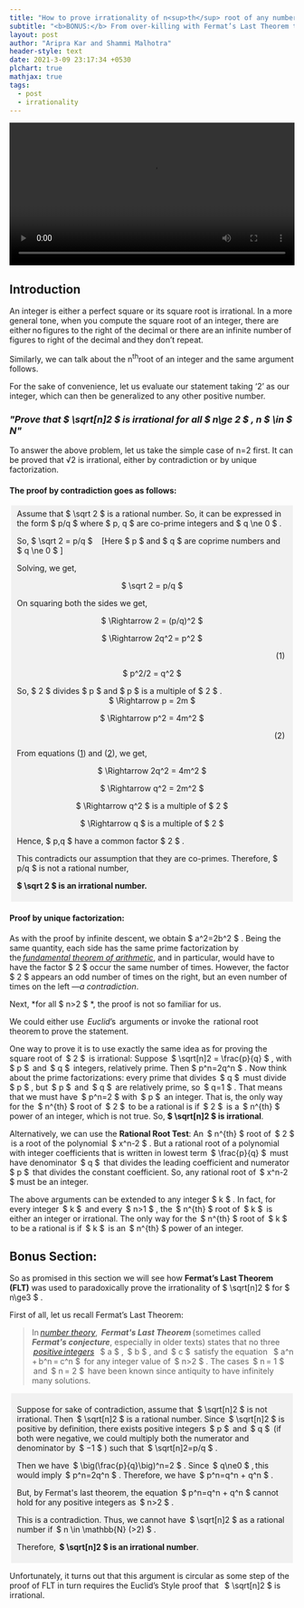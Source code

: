 ```yaml
---
title: "How to prove irrationality of n<sup>th</sup> root of any number"
subtitle: "<b>BONUS:</b> From over-killing with Fermat’s Last Theorem to ending up in bogus proof"
layout: post
author: "Aripra Kar and Shammi Malhotra"
header-style: text
date: 2021-3-09 23:17:34 +0530
plchart: true
mathjax: true
tags:
  - post
  - irrationality
---
```



<video width="100%" controls>
<source src="{{ site.baseurl }}/media/irrationality1.mp4" type="video/mp4">
</video>

## Introduction

An integer is either a perfect square or its square root is irrational. In a more general tone, when you compute the square root of an integer, there are either no figures to the right of the decimal or there are an infinite number of figures to right of the decimal and they don’t repeat. 

Similarly, we can talk about the n<sup>th</sup>root of an integer and the same argument follows.  

For the sake of convenience, let us evaluate our statement taking ‘2’ as our integer, which can then be generalized to any other positive number.  

### *&quot;Prove that  $ \sqrt[n]2 $  is irrational for all  $ n\ge 2 $ , n  $ \in $  N&quot;* 

To answer the above problem, let us take the simple case of n=2 first. It can be proved that √2 is irrational, either by contradiction or by unique factorization. 

#### The proof by contradiction goes as follows:

<div style="background-color:#f1f1f1;margin: 0 3px;padding:6px 10px;">
Assume that  $ \sqrt 2 $  is a rational number. So, it can be expressed in the form  $ p/q $  where  $ p, q $  are co-prime integers and  $ q \ne 0 $ . <br />

So,  $ \sqrt 2 = p/q $   &nbsp; &nbsp;[Here  $ p $  and  $ q $  are coprime numbers and  $ q \ne 0 $ ] <br />

Solving, we get, <br />

<center>
 $ \sqrt 2 = p/q $ <br />
</center>

On squaring both the sides we get, <br />

<center>
 $ \Rightarrow 2 = (p/q)^2 $ <br />

 $ \Rightarrow 2q^2 = p^2 $  <div style="float:right;margin-right:4px;">&nbsp; (<a name="1.1">1</a>) </div><br />

 $ p^2/2 = q^2 $  <br />
</center>
So,  $ 2 $  divides  $ p $  and  $ p $  is a multiple of  $ 2 $ . <br />

<center>
 $ \Rightarrow p = 2m  $  <br />

 $ \Rightarrow p^2 = 4m^2 $  <div style="float:right;margin-right:4px;">&nbsp; (<a name="1.2">2</a>) </div><br />
</center>

From equations (<a href="#1.1">1</a>) and (<a href="#1.2">2</a>), we get, <br />
<center>
 $ \Rightarrow 2q^2 = 4m^2 $  <br />

 $ \Rightarrow q^2 = 2m^2 $  <br />

 $ \Rightarrow q^2 $  is a multiple of  $ 2 $  <br />

 $ \Rightarrow q $  is a multiple of  $ 2 $  <br />
</center>
Hence,  $ p,q $  have a common factor  $ 2 $ .  <br />


This contradicts our assumption that they are co-primes. Therefore,  $ p/q $  is not a rational number, <br />

<b> $ \sqrt 2 $  is an irrational number.</b>

</div>

#### Proof by unique factorization:
As with the proof by infinite descent, we obtain  $ a^2=2b^2 $ . Being the same quantity, each side has the same prime factorization by the [_fundamental theorem of arithmetic_](https://en.wikipedia.org/wiki/Fundamental_theorem_of_arithmetic), and in particular, would have to have the factor  $ 2 $  occur the same number of times. However, the factor  $ 2 $  appears an odd number of times on the right, but an even number of times on the left *—a contradiction*. 

Next, *for all  $ n>2 $ *, the proof is not so familiar for us.  

We could either use  *Euclid*’s  arguments or invoke the  rational root theorem to prove the statement. 

One way to prove it is to use exactly the same idea as for proving the square root of  $ 2 $  is irrational: Suppose  $ \sqrt[n]2 = \frac{p}{q} $ , with  $ p $  and  $ q $  integers, relatively prime. Then  $ p^n=2q^n $ . Now think about the prime factorizations: every prime that divides  $ q $  must divide  $ p $ , but  $ p $  and  $ q $  are relatively prime, so  $ q=1 $ . That means that we must have  $ p^n=2 $  with  $ p $  an integer. That is, the only way for the  $ n^{th} $  root of  $ 2 $  to be a rational is if  $ 2 $  is a  $ n^{th} $  power of an integer, which is not true. So, <b> $ \sqrt[n]2 $  is irrational</b>.


Alternatively, we can use the **Rational Root Test**: An  $ n^{th} $  root of  $ 2 $  is a root of the polynomial  $ x^n-2 $ . But a rational root of a polynomial with integer coefficients that is written in lowest term  $ \frac{p}{q} $  must have denominator  $ q $  that divides the leading coefficient and numerator  $ p $  that divides the constant coefficient. So, any rational root of  
 $ x^n-2 $  must be an integer.

 

The above arguments can be extended to any integer  $ k $ . In fact, for every integer  $ k $  and every  $ n>1 $ , the  $ n^{th} $  root of  $ k $  is either an integer or irrational. The only way for the  $ n^{th} $  root of  $ k $  to be a rational is if  $ k $  is an  $ n^{th} $  power of an integer. 

 

## Bonus Section: 

So as promised in this section we will see how **Fermat’s Last Theorem (FLT)** was used to paradoxically prove the irrationality of  $ \sqrt[n]2 $  for  $ n\ge3 $ . 

First of all, let us recall Fermat’s Last Theorem: 

> In [_number theory_](https://en.wikipedia.org/wiki/Number_theory),  **_Fermat's Last Theorem_** (sometimes called  _**Fermat's conjecture**_, especially in older texts) states that no three  [_positive integers_](https://en.wikipedia.org/wiki/Integer)   $ a $ ,  $ b $ , and  $ c $  satisfy the equation   $ a^n + b^n = c^n $   for any integer value of  $ n>2 $ . The cases  $ n = 1 $  and  $ n = 2 $  have been known since antiquity to have infinitely many solutions.

<div style="background-color:#f1f1f1;margin: 0 3px;padding:6px 10px;">

Suppose for sake of contradiction, assume that  $ \sqrt[n]2 $  is not irrational. Then  $ \sqrt[n]2 $  is a rational number. Since  $ \sqrt[n]2 $  is positive by definition, there exists positive integers  $ p $  and  $ q $  (if both were negative, we could multiply both the numerator and denominator by  $ −1 $ ) such that  $ \sqrt[n]2=p/q $ . <br />

Then we have  $ \big(\frac{p}{q}\big)^n=2 $ . Since  $ q\ne0 $ , this would imply  $ p^n=2q^n $ . Therefore, we have  $ p^n=q^n + q^n $ .<br />

But, by Fermat's last theorem, the equation  $ p^n=q^n + q^n $  cannot hold for any positive integers as  $ n>2 $ .<br />

This is a contradiction. Thus, we cannot have  $ \sqrt[n]2 $  as a rational number if  $ n \in \mathbb{N} (>2) $ . <br />

Therefore, <b> $ \sqrt[n]2 $  is an irrational number</b>.

</div>

Unfortunately, it turns out that this argument is circular as some step of the proof of FLT in turn requires the Euclid’s Style proof that   $ \sqrt[n]2 $  is irrational.  

